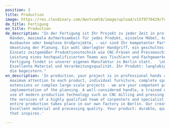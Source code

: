 ```yaml
---
position: 3
title: Production
image: https://res.cloudinary.com/dwvtvuml8/image/upload/v1579776429/fertigung_pgd5ix.jpg
de_title: Fertigung
en_title: Production
de_description: "In der Fertigung ist Ihr Projekt zu jeder Zeit in professionellen
  Händen, maximale Aufmerksamkeit für jedes Produkt, einzelne Möbel, komplette raumbildenden
  Ausbauten oder komplexe Großprojekte, - wir sind Ihr kompetenter Partner in der
  Umsetzung der Planung. Ein wohl überlegter Handgriff, ein geschultes Auge und der
  Einsatz zeitgemäßer Produktionstechnik wie CNC-Fräsen und Pressmaschinen sind die
  Leistung eines hochqualifizierten Teams aus Tischlern und Fachgewerken - die gesamte
  Fertigung findet in unserer eigenen Manufaktur in Berlin statt.   \nUnser Schaffenscredo:
  Exzellente Material und Verarbeitungsqualität. Ihr Produkt: langlebige Qualitätsmöbel,
  die begeistern."
en_description: 'In production, your project is in professional hands at all times,
  maximum attention to each product, individual furniture, complete space-building
  extensions or complex large-scale projects - we are your competent partner in the
  implementation of the planning. A well-considered handle, a trained eye and the
  use of modern production technology such as CNC milling and pressing machines are
  the services of a highly qualified team of carpenters and specialist trades - the
  entire production takes place in our own factory in Berlin. Our creative credo:
  Excellent material and processing quality. Your product: durable, quality furniture
  that inspires.'

---
```

